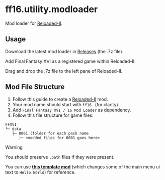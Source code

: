 # ff16.utility.modloader

Mod loader for [Reloaded-II](https://github.com/Reloaded-Project/Reloaded-II).

## Usage

Download the latest mod loader in [Releases](https://github.com/Nenkai/ff16.utility.modloader/releases) (the .7z file).

Add Final Fantasy XVI as a registered game within Reloaded-II.

Drag and drop the .7z file to the left pane of Reloaded-II.

## Mod File Structure

1. Follow this guide to create a [Reloaded-II](https://reloaded-project.github.io/Reloaded-II/CreatingMods/) mod.
2. Your mod name should start with `ff16.` (for clarity).
3. Add `Final Fantasy XVI / 16 Mod Loader` as dependency.
4. Follow this file structure for game files:

```
FFXVI
└─ data
   ├─ 0001 (folder for each pack name
      ├─ <modded files for 0001 goes here>
```

> [!WARNING]
> You should preserve `.path` files if they were present.

You can use [**this template mod**](https://github.com/Nenkai/ff16.utility.modloader/releases/tag/template-1.0.0) (which changes some of the main menu ui text to `Hello World`) for reference.

